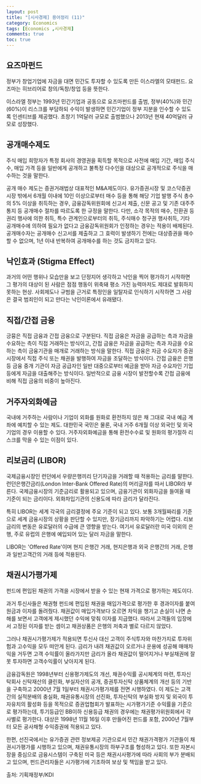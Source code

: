 ```yaml
---
layout: post
title: "[시사경제] 용어정리 (11)"
category: Economics
tags: [Economics ,시사경제]
comments: true
toc: true
---
```

## 요즈마펀드

정부가 창업기업에 자금을 대면 민간도 투자할 수 있도록 만든 이스라엘의 모태펀드. 요즈마는 히브리어로 창의/독창/창업 등을 뜻한다.

이스라엘 정부는 1993년 민간기업과 공동으로 요즈마펀드를 출범, 정부(40%)와 민간(60%)이 리스크를 부담하되 수익이 발생하면 민간기업이 정부 지분을 인수할 수 있도록 인센티브를 제공했다. 초창기 1억달러 규모로 출범했으나 2013년 현재 40억달러 규모로 성장했다.

## 공개매수제도

주식 매입 희망자가 특정 회사의 경영권을 획득할 목적으로 사전에 매입 기간, 매입 주식 수, 매입 가격 등을 일반에게 공개하고 불특정 다수인을 대상으로 공개적으로 주식을 매수하는 것을 말한다. 

공개 매수 제도는 증권거래법상 대표적인 M&A제도이다. 유가증권시장 및 코스닥증권 시장 밖에서 6개월 이내에 10인 이상으로부터 매수 등을 통해 해당 기업 발행 주식 총수의 5% 이상을 취득하는 경우, 금융감독위원회에 신고서 제출, 신문 공고 및 기존 대주주 통지 등 공개매수 절차를 따르도록 한 규정을 말한다. 다만, 소각 목적의 매수, 전환권 등 권리 행사에 의한 취득, 특수 관계인으로부터의 취득, 주식매수 청구권 행사취득, 기타 공개매수에 의하여 필요가 없다고 금융감독위원회가 인정하는 경우는 적용이 배제된다. 공개매수자는 공개매수 신고서를 제출하고 그 효력이 발생하기 전에는 대상증권을 매수할 수 없으며, 1년 이내 반복하여 공개매수를 하는 것도 금지하고 있다.

## 낙인효과 (Stigma Effect)

과거의 어떤 행위나 모습만을 보고 단정지어 생각하고 낙인을 찍어 평가하기 시작하면 그 평가의 대상이 된 사람은 점점 행동이 위축돼 평소 가진 능력마저도 제대로 발휘하지 못하는 현상. 사회제도나 규범을 근거로 특정인을 일탈자로 인식하기 시작하면 그 사람은 결국 범죄인이 되고 만다는 낙인이론에서 유래됐다.

## 직접/간접 금융

긍뮹은 직접 금융과 간접 금융으로 구분된다. 직접 금융은 자금을 공급하는 측과 자금을 수요하는 측이 직접 거래하는 방식이고, 간접 금융은 자금을 공급하는 측과 자금을 수요하는 측이 금융기관을 매개로 거래하는 방식을 말한다. 직접 금융은 자금 수요자가 증권 시장에서 직접 주식 또는 채권을 발행하여 자금을 조달하는 방식이다. 간접 금융은 은행 등 금융 중개 기관이 자금 공급자인 일반 대중으로부터 예금을 받아 자금 수요자인 기업 등에게 자금을 대출해주는 방식이다. 일반적으로 금융 시장이 발전할수록 간접 금융에 비해 직접 금융의 비중이 높아진다.

## 거주자외화예금

국내에 거주하는 사람이나 기업이 외화를 원화로 환전하지 않은 채 그대로 국내 예금 계좌에 예치할 수 있는 제도. 대한민국 국민은 물론, 국내 거주 6개월 이상 외국인 및 외국기업의 경우 이용할 수 있다. 거주자외화예금을 통해 환전수수료 및 원화의 평가절하 리스크를 막을 수 있는 이점이 있다.

## 리보금리 (LIBOR)

국제금융시장인 런던에서 우량은행끼리 단기자금을 거래할 때 적용하는 금리를 말한다. 런던은행간금리(London Inter-Bank Offered Rate)의 머리글자를 따서 LIBOR라 부른다. 국제금융시장의 기준금리로 활용되고 있으며, 금융기관이 외화자금을 들여올 때 기준이 되는 금리이다. 외화차입기관의 신용도에 따라 금리가 달라진다. 

특히 LIBOR는 세계 각국의 금리결정에 주요 기준이 되고 있다. 보통 3개월짜리를 기준으로 세계 금융시장의 상황을 판단할 수 있지만, 장기금리까지 파악하기는 어렵다. 리보금리의 변동은 유로달러의 수급에 큰 영향을 받는다. 여기서 유로달러란 미국 이외의 은행, 주로 유럽의 은행에 예입되어 있는 달러 자금을 말한다.

LIBOR는 'Offered Rate'이며 현지 은행간 거래, 현지은행과 외국 은행간의 거래, 은행과 일반고객간의 거래 등에 적용된다.

## 채권시가평가제

펀드에 편입된 채권의 가격을 시장에서 받을 수 있는 현재 가격으로 평가하는 제도이다. 

과거 투신사들은 채권형 펀드에 편입된 채권을 매입가격으로 평가한 후 경과이자를 붙여 원금과 이자를 돌려줬다. 채권값이 매입가격보다 오르면 차익을 챙기고 손실이 나면 손해를 보면서 고객에게 제시했던 수익에 맞춰 이자를 지급했다. 따라서 고객들의 입장에서 고정된 이자를 받는 셈이고 채권상품은 은행의 저축과 별로 다르지 않았다.

그러나 채권시가평가제가 적용되면 투신사 대신 고객이 주식투자와 마찬가지로 투자위험과 고수익을 모두 떠안게 된다. 금리가 내려 채권값이 오르거나 운용에 성공해 매매차익을 거두면 고객 수익률이 올라가지만 금리가 올라 채권값이 떨어지거나 부실채권에 잘못 투자하면 고객수익률이 낮아지게 된다.

금융감독원은 1998년부터 신용평가제도의 개선, 채권수익률 공시체계의 마련, 투자신탁회사 신탁재산의 클린화, 부실자산의 공개, 증권투자신탁 상품체계의 개선 등의 기반을 구축하고 2000년 7월 1일부터 채권시가평가제를 전면 시행하였다. 이 제도는 고객간의 실적분배의 충실화, 채권유통시장의 선진화, 투자신탁의 부실화 방지 및 외국이 투자유치의 활성화 등을 목적으로 증권업협회가 발표하는 시가평가기준 수익률을 기준으로 평가하는데, 투기등급인 BB이하 신용등급 채권의 경우에는 채권평가위원회에서 각 사별로 평가한다. 대상은 1998년 11월 16일 이후 만들어진 펀드를 포함, 2000년 7월부터 모든 공사채형 수익증권에 적용되고 있다. 

한편, 선진국에서는 유가증권 관련 정보제공 기관으로서 민간 채권가격평가 기관들이 채권시가평가를 시행하고 있으며, 채권유통시장의 하부구조를 형성하고 있다. 또한 자본시장을 중심으로 금융시스템이 구축된 미국 등은 채권시사평가에 따라 사회의 부가 분배되고 있으며, 펀드관리자들은 시가평가에 기초하여 보상 및 책임을 받고 있다.

출처: 기획재정부/KDI